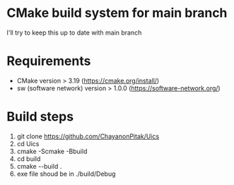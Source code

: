 # CMake build system for main branch
I'll try to keep this up to date with main branch

# Requirements
- CMake version > 3.19 (https://cmake.org/install/)
- sw (software network) version > 1.0.0 (https://software-network.org/)

# Build steps
1. git clone https://github.com/ChayanonPitak/Uics
2. cd Uics
3. cmake -Scmake -Bbuild
4. cd build
5. cmake --build .
6. exe file shoud be in ./build/Debug